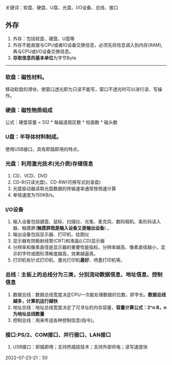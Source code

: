 关键词：软盘、硬盘、U盘、光盘、I/O设备、总线、接口



## 外存
1. 外存：包括软盘、硬盘、U盘等
2. 外存不能直接与CPU或者IO设备交换信息，必须先将信息调入到内存(RAM),再与CPU或I/O设备交换信息。
3. **存取信息的基本单位**为字节Byte

<hr>

### 软盘：磁性材料。
移动软盘的滑块，使窗口透光即为只读不能写，窗口不透光时可以进行读、写操作。


### 硬盘：磁性物质组成
公式：硬盘容量 = 512 * 每磁道扇区数 * 柱面数 * 磁头数


### U盘：半导体材料制成。
使用USB接口，具有即插即用的特点。


### 光盘：利用激光技术(光介质)存储信息
1. CD、VCD、DVD
2. CD-R(只读光盘)，CD-RW(可擦写式刻录盘)
3. 光盘驱动器读取光盘数据的传输速率通常按倍速计算
4. 单倍速度为150KB/s。

### I/O设备
1. 输入设备包括键盘、鼠标、扫描仪、光笔、麦克风、数码相机、条形码读入器、触摸屏(**触摸屏既是输入设备又是输出设备**) 。
2. 输出设备包括显示器、打印机、绘图仪 
3. 显示器有阴极射线管(CRT)和液晶(LCD)显示器
4. 分辨率和像素直径是显示器的重要性能指标，分辨率越高、像素直径越小，显示的字符或图形清晰度越高，效果越逼真。
5. 打印机有针式打印机、激光打印机**最好**、喷墨打印机等。

### 总线：**主板上的总线分为三类，分别流动数据信息、地址信息、控制信息**
1. 数据总线：数据总线宽度决定CPU一次能处理数据的位数，即字长。**数据总线越多，计算机运行越快**
2. 地址总线：地址总线宽度决定了可寻址的内存容量，**容量计算公式：2^n B，n为地址总线数量**
3. 控制总线：用来传送各种控制信息(指令)。

### 接口:PS/2、COM接口、并行接口、LAN接口
1. USB接口：即插即用；支持热插拔技术；支持外部供电；读写速度快


2022-07-23-21：50
  
